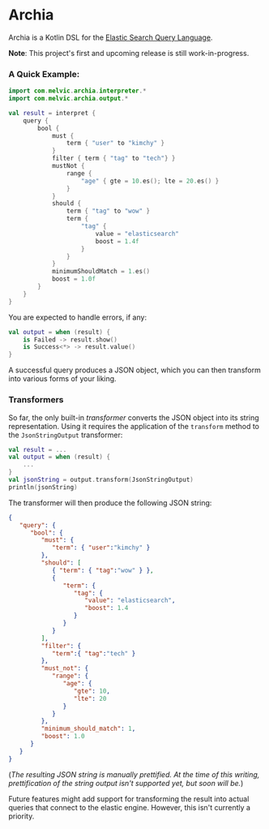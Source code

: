 # Archia
Archia is a Kotlin DSL for the [Elastic Search Query Language](https://www.elastic.co/guide/en/elasticsearch/reference/current/query-dsl.html).

**Note**: This project's first and upcoming release is still work-in-progress.

### A Quick Example:

```kotlin
import com.melvic.archia.interpreter.*
import com.melvic.archia.output.*

val result = interpret {
    query {
        bool {
            must {
                term { "user" to "kimchy" }
            }
            filter { term { "tag" to "tech"} }
            mustNot {
                range {
                    "age" { gte = 10.es(); lte = 20.es() }
                }
            }
            should {
                term { "tag" to "wow" }
                term {
                    "tag" {
                        value = "elasticsearch"
                        boost = 1.4f
                    }
                }
            }
            minimumShouldMatch = 1.es()
            boost = 1.0f
        }
    }
}
```

You are expected to handle errors, if any:

```kotlin
val output = when (result) {
    is Failed -> result.show()      
    is Success<*> -> result.value()     
}
``` 

A successful query produces a JSON object, which you can then transform into various forms
of your liking.  

### Transformers

So far, the only built-in _transformer_ converts the JSON object into its string representation.
Using it requires the application of the `transform` method to the `JsonStringOutput` transformer:
```kotlin
val result = ...
val output = when (result) {
    ...
}
val jsonString = output.transform(JsonStringOutput)
println(jsonString)
```

The transformer will then produce the following JSON string:
```json
{
   "query": {
      "bool": {
         "must": {
            "term": { "user":"kimchy" }
         },
         "should": [
            { "term": { "tag":"wow" } },
            {
               "term": {
                  "tag": {
                     "value": "elasticsearch",
                     "boost": 1.4
                  }
               }
            }
         ],
         "filter": {
            "term":{ "tag":"tech" }
         },
         "must_not": {
            "range": {
               "age": {
                  "gte": 10,
                  "lte": 20
               }
            }
         },
         "minimum_should_match": 1,
         "boost": 1.0
      }
   }
}
```

(_The resulting JSON string is manually prettified. At the time of this writing, 
prettification of the string output isn't supported yet, but soon will be._)

Future features might add support for transforming the result into actual queries that connect to the elastic
engine. However, this isn't currently a priority.